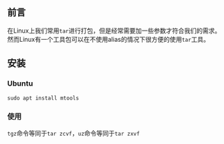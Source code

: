 ## 前言
在Linux上我们常用`tar`进行打包，但是经常需要加一些参数才符合我们的需求。
然而Linux有一个工具包可以在不使用alias的情况下很方便的使用`tar`工具。

## 安装
### Ubuntu
```
sudo apt install mtools
```

### 使用
`tgz`命令等同于`tar zcvf`，`uz`命令等同于`tar zxvf`
